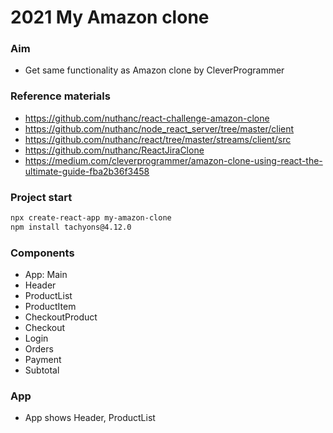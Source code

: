 # 2021 My Amazon clone

### Aim
* Get same functionality as Amazon clone by CleverProgrammer

### Reference materials
* https://github.com/nuthanc/react-challenge-amazon-clone
* https://github.com/nuthanc/node_react_server/tree/master/client
* https://github.com/nuthanc/react/tree/master/streams/client/src
* https://github.com/nuthanc/ReactJiraClone
* https://medium.com/cleverprogrammer/amazon-clone-using-react-the-ultimate-guide-fba2b36f3458

### Project start
```sh
npx create-react-app my-amazon-clone
npm install tachyons@4.12.0
```

### Components 
* App: Main
* Header
* ProductList
* ProductItem
* CheckoutProduct
* Checkout
* Login
* Orders
* Payment
* Subtotal

### App
* App shows Header, ProductList